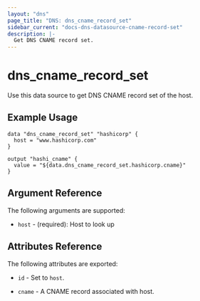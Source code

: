 ```yaml
---
layout: "dns"
page_title: "DNS: dns_cname_record_set"
sidebar_current: "docs-dns-datasource-cname-record-set"
description: |-
  Get DNS CNAME record set.
---
```


# dns_cname_record_set

Use this data source to get DNS CNAME record set of the host.

## Example Usage

```hcl
data "dns_cname_record_set" "hashicorp" {
  host = "www.hashicorp.com"
}

output "hashi_cname" {
  value = "${data.dns_cname_record_set.hashicorp.cname}"
}
```

## Argument Reference

The following arguments are supported:

 * `host` - (required): Host to look up

## Attributes Reference

The following attributes are exported:

 * `id` - Set to `host`.

 * `cname` - A CNAME record associated with host.
